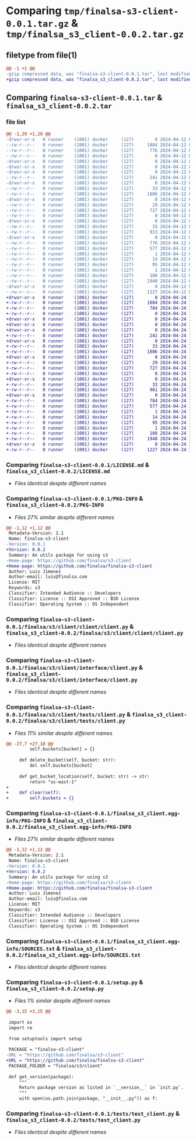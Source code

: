# Comparing `tmp/finalsa-s3-client-0.0.1.tar.gz` & `tmp/finalsa_s3_client-0.0.2.tar.gz`

## filetype from file(1)

```diff
@@ -1 +1 @@
-gzip compressed data, was "finalsa-s3-client-0.0.1.tar", last modified: Fri Apr 12 04:26:46 2024, max compression
+gzip compressed data, was "finalsa_s3_client-0.0.2.tar", last modified: Wed Apr 24 12:57:25 2024, max compression
```

## Comparing `finalsa-s3-client-0.0.1.tar` & `finalsa_s3_client-0.0.2.tar`

### file list

```diff
@@ -1,29 +1,29 @@
-drwxr-xr-x   0 runner    (1001) docker     (127)        0 2024-04-12 04:26:46.370593 finalsa-s3-client-0.0.1/
--rw-r--r--   0 runner    (1001) docker     (127)     1084 2024-04-12 04:26:38.000000 finalsa-s3-client-0.0.1/LICENSE.md
--rw-r--r--   0 runner    (1001) docker     (127)      776 2024-04-12 04:26:46.370593 finalsa-s3-client-0.0.1/PKG-INFO
--rw-r--r--   0 runner    (1001) docker     (127)        0 2024-04-12 04:26:38.000000 finalsa-s3-client-0.0.1/README.md
-drwxr-xr-x   0 runner    (1001) docker     (127)        0 2024-04-12 04:26:46.362593 finalsa-s3-client-0.0.1/finalsa/
-drwxr-xr-x   0 runner    (1001) docker     (127)        0 2024-04-12 04:26:46.362593 finalsa-s3-client-0.0.1/finalsa/s3/
-drwxr-xr-x   0 runner    (1001) docker     (127)        0 2024-04-12 04:26:46.366593 finalsa-s3-client-0.0.1/finalsa/s3/client/
--rw-r--r--   0 runner    (1001) docker     (127)      241 2024-04-12 04:26:38.000000 finalsa-s3-client-0.0.1/finalsa/s3/client/__init__.py
-drwxr-xr-x   0 runner    (1001) docker     (127)        0 2024-04-12 04:26:46.366593 finalsa-s3-client-0.0.1/finalsa/s3/client/client/
--rw-r--r--   0 runner    (1001) docker     (127)       33 2024-04-12 04:26:38.000000 finalsa-s3-client-0.0.1/finalsa/s3/client/client/__init__.py
--rw-r--r--   0 runner    (1001) docker     (127)     1806 2024-04-12 04:26:38.000000 finalsa-s3-client-0.0.1/finalsa/s3/client/client/client.py
-drwxr-xr-x   0 runner    (1001) docker     (127)        0 2024-04-12 04:26:46.366593 finalsa-s3-client-0.0.1/finalsa/s3/client/interface/
--rw-r--r--   0 runner    (1001) docker     (127)       29 2024-04-12 04:26:38.000000 finalsa-s3-client-0.0.1/finalsa/s3/client/interface/__init__.py
--rw-r--r--   0 runner    (1001) docker     (127)      727 2024-04-12 04:26:38.000000 finalsa-s3-client-0.0.1/finalsa/s3/client/interface/client.py
--rw-r--r--   0 runner    (1001) docker     (127)        0 2024-04-12 04:26:38.000000 finalsa-s3-client-0.0.1/finalsa/s3/client/py.typed
-drwxr-xr-x   0 runner    (1001) docker     (127)        0 2024-04-12 04:26:46.366593 finalsa-s3-client-0.0.1/finalsa/s3/client/tests/
--rw-r--r--   0 runner    (1001) docker     (127)       33 2024-04-12 04:26:38.000000 finalsa-s3-client-0.0.1/finalsa/s3/client/tests/__init__.py
--rw-r--r--   0 runner    (1001) docker     (127)      913 2024-04-12 04:26:38.000000 finalsa-s3-client-0.0.1/finalsa/s3/client/tests/client.py
-drwxr-xr-x   0 runner    (1001) docker     (127)        0 2024-04-12 04:26:46.370593 finalsa-s3-client-0.0.1/finalsa_s3_client.egg-info/
--rw-r--r--   0 runner    (1001) docker     (127)      776 2024-04-12 04:26:46.000000 finalsa-s3-client-0.0.1/finalsa_s3_client.egg-info/PKG-INFO
--rw-r--r--   0 runner    (1001) docker     (127)      577 2024-04-12 04:26:46.000000 finalsa-s3-client-0.0.1/finalsa_s3_client.egg-info/SOURCES.txt
--rw-r--r--   0 runner    (1001) docker     (127)        1 2024-04-12 04:26:46.000000 finalsa-s3-client-0.0.1/finalsa_s3_client.egg-info/dependency_links.txt
--rw-r--r--   0 runner    (1001) docker     (127)       14 2024-04-12 04:26:46.000000 finalsa-s3-client-0.0.1/finalsa_s3_client.egg-info/requires.txt
--rw-r--r--   0 runner    (1001) docker     (127)       95 2024-04-12 04:26:46.000000 finalsa-s3-client-0.0.1/finalsa_s3_client.egg-info/top_level.txt
--rw-r--r--   0 runner    (1001) docker     (127)        1 2024-04-12 04:26:46.000000 finalsa-s3-client-0.0.1/finalsa_s3_client.egg-info/zip-safe
--rw-r--r--   0 runner    (1001) docker     (127)      108 2024-04-12 04:26:46.370593 finalsa-s3-client-0.0.1/setup.cfg
--rw-r--r--   0 runner    (1001) docker     (127)     1940 2024-04-12 04:26:38.000000 finalsa-s3-client-0.0.1/setup.py
-drwxr-xr-x   0 runner    (1001) docker     (127)        0 2024-04-12 04:26:46.370593 finalsa-s3-client-0.0.1/tests/
--rw-r--r--   0 runner    (1001) docker     (127)     1227 2024-04-12 04:26:38.000000 finalsa-s3-client-0.0.1/tests/test_client.py
+drwxr-xr-x   0 runner    (1001) docker     (127)        0 2024-04-24 12:57:25.235166 finalsa_s3_client-0.0.2/
+-rw-r--r--   0 runner    (1001) docker     (127)     1084 2024-04-24 12:57:15.000000 finalsa_s3_client-0.0.2/LICENSE.md
+-rw-r--r--   0 runner    (1001) docker     (127)      784 2024-04-24 12:57:25.235166 finalsa_s3_client-0.0.2/PKG-INFO
+-rw-r--r--   0 runner    (1001) docker     (127)        0 2024-04-24 12:57:15.000000 finalsa_s3_client-0.0.2/README.md
+drwxr-xr-x   0 runner    (1001) docker     (127)        0 2024-04-24 12:57:25.227166 finalsa_s3_client-0.0.2/finalsa/
+drwxr-xr-x   0 runner    (1001) docker     (127)        0 2024-04-24 12:57:25.227166 finalsa_s3_client-0.0.2/finalsa/s3/
+drwxr-xr-x   0 runner    (1001) docker     (127)        0 2024-04-24 12:57:25.231166 finalsa_s3_client-0.0.2/finalsa/s3/client/
+-rw-r--r--   0 runner    (1001) docker     (127)      241 2024-04-24 12:57:15.000000 finalsa_s3_client-0.0.2/finalsa/s3/client/__init__.py
+drwxr-xr-x   0 runner    (1001) docker     (127)        0 2024-04-24 12:57:25.231166 finalsa_s3_client-0.0.2/finalsa/s3/client/client/
+-rw-r--r--   0 runner    (1001) docker     (127)       33 2024-04-24 12:57:15.000000 finalsa_s3_client-0.0.2/finalsa/s3/client/client/__init__.py
+-rw-r--r--   0 runner    (1001) docker     (127)     1806 2024-04-24 12:57:15.000000 finalsa_s3_client-0.0.2/finalsa/s3/client/client/client.py
+drwxr-xr-x   0 runner    (1001) docker     (127)        0 2024-04-24 12:57:25.231166 finalsa_s3_client-0.0.2/finalsa/s3/client/interface/
+-rw-r--r--   0 runner    (1001) docker     (127)       29 2024-04-24 12:57:15.000000 finalsa_s3_client-0.0.2/finalsa/s3/client/interface/__init__.py
+-rw-r--r--   0 runner    (1001) docker     (127)      727 2024-04-24 12:57:15.000000 finalsa_s3_client-0.0.2/finalsa/s3/client/interface/client.py
+-rw-r--r--   0 runner    (1001) docker     (127)        0 2024-04-24 12:57:15.000000 finalsa_s3_client-0.0.2/finalsa/s3/client/py.typed
+drwxr-xr-x   0 runner    (1001) docker     (127)        0 2024-04-24 12:57:25.231166 finalsa_s3_client-0.0.2/finalsa/s3/client/tests/
+-rw-r--r--   0 runner    (1001) docker     (127)       33 2024-04-24 12:57:15.000000 finalsa_s3_client-0.0.2/finalsa/s3/client/tests/__init__.py
+-rw-r--r--   0 runner    (1001) docker     (127)      961 2024-04-24 12:57:15.000000 finalsa_s3_client-0.0.2/finalsa/s3/client/tests/client.py
+drwxr-xr-x   0 runner    (1001) docker     (127)        0 2024-04-24 12:57:25.231166 finalsa_s3_client-0.0.2/finalsa_s3_client.egg-info/
+-rw-r--r--   0 runner    (1001) docker     (127)      784 2024-04-24 12:57:25.000000 finalsa_s3_client-0.0.2/finalsa_s3_client.egg-info/PKG-INFO
+-rw-r--r--   0 runner    (1001) docker     (127)      577 2024-04-24 12:57:25.000000 finalsa_s3_client-0.0.2/finalsa_s3_client.egg-info/SOURCES.txt
+-rw-r--r--   0 runner    (1001) docker     (127)        1 2024-04-24 12:57:25.000000 finalsa_s3_client-0.0.2/finalsa_s3_client.egg-info/dependency_links.txt
+-rw-r--r--   0 runner    (1001) docker     (127)       14 2024-04-24 12:57:25.000000 finalsa_s3_client-0.0.2/finalsa_s3_client.egg-info/requires.txt
+-rw-r--r--   0 runner    (1001) docker     (127)       95 2024-04-24 12:57:25.000000 finalsa_s3_client-0.0.2/finalsa_s3_client.egg-info/top_level.txt
+-rw-r--r--   0 runner    (1001) docker     (127)        1 2024-04-24 12:57:25.000000 finalsa_s3_client-0.0.2/finalsa_s3_client.egg-info/zip-safe
+-rw-r--r--   0 runner    (1001) docker     (127)      108 2024-04-24 12:57:25.235166 finalsa_s3_client-0.0.2/setup.cfg
+-rw-r--r--   0 runner    (1001) docker     (127)     1948 2024-04-24 12:57:15.000000 finalsa_s3_client-0.0.2/setup.py
+drwxr-xr-x   0 runner    (1001) docker     (127)        0 2024-04-24 12:57:25.231166 finalsa_s3_client-0.0.2/tests/
+-rw-r--r--   0 runner    (1001) docker     (127)     1227 2024-04-24 12:57:15.000000 finalsa_s3_client-0.0.2/tests/test_client.py
```

### Comparing `finalsa-s3-client-0.0.1/LICENSE.md` & `finalsa_s3_client-0.0.2/LICENSE.md`

 * *Files identical despite different names*

### Comparing `finalsa-s3-client-0.0.1/PKG-INFO` & `finalsa_s3_client-0.0.2/PKG-INFO`

 * *Files 27% similar despite different names*

```diff
@@ -1,12 +1,12 @@
 Metadata-Version: 2.1
 Name: finalsa-s3-client
-Version: 0.0.1
+Version: 0.0.2
 Summary: An utils package for using s3
-Home-page: https://github.com/finalsa/s3-client
+Home-page: https://github.com/finalsa/finalsa-s3-client
 Author: Luis Jimenez
 Author-email: luis@finalsa.com
 License: MIT
 Keywords: s3
 Classifier: Intended Audience :: Developers
 Classifier: License :: OSI Approved :: BSD License
 Classifier: Operating System :: OS Independent
```

### Comparing `finalsa-s3-client-0.0.1/finalsa/s3/client/client/client.py` & `finalsa_s3_client-0.0.2/finalsa/s3/client/client/client.py`

 * *Files identical despite different names*

### Comparing `finalsa-s3-client-0.0.1/finalsa/s3/client/interface/client.py` & `finalsa_s3_client-0.0.2/finalsa/s3/client/interface/client.py`

 * *Files identical despite different names*

### Comparing `finalsa-s3-client-0.0.1/finalsa/s3/client/tests/client.py` & `finalsa_s3_client-0.0.2/finalsa/s3/client/tests/client.py`

 * *Files 11% similar despite different names*

```diff
@@ -27,7 +27,10 @@
         self.buckets[bucket] = {}
 
     def delete_bucket(self, bucket: str):
         del self.buckets[bucket]
 
     def get_bucket_location(self, bucket: str) -> str:
         return "us-east-1"
+
+    def clear(self):
+        self.buckets = {}
```

### Comparing `finalsa-s3-client-0.0.1/finalsa_s3_client.egg-info/PKG-INFO` & `finalsa_s3_client-0.0.2/finalsa_s3_client.egg-info/PKG-INFO`

 * *Files 27% similar despite different names*

```diff
@@ -1,12 +1,12 @@
 Metadata-Version: 2.1
 Name: finalsa-s3-client
-Version: 0.0.1
+Version: 0.0.2
 Summary: An utils package for using s3
-Home-page: https://github.com/finalsa/s3-client
+Home-page: https://github.com/finalsa/finalsa-s3-client
 Author: Luis Jimenez
 Author-email: luis@finalsa.com
 License: MIT
 Keywords: s3
 Classifier: Intended Audience :: Developers
 Classifier: License :: OSI Approved :: BSD License
 Classifier: Operating System :: OS Independent
```

### Comparing `finalsa-s3-client-0.0.1/finalsa_s3_client.egg-info/SOURCES.txt` & `finalsa_s3_client-0.0.2/finalsa_s3_client.egg-info/SOURCES.txt`

 * *Files identical despite different names*

### Comparing `finalsa-s3-client-0.0.1/setup.py` & `finalsa_s3_client-0.0.2/setup.py`

 * *Files 1% similar despite different names*

```diff
@@ -3,15 +3,15 @@
 
 import os
 import re
 
 from setuptools import setup
 
 PACKAGE = "finalsa-s3-client"
-URL = "https://github.com/finalsa/s3-client"
+URL = "https://github.com/finalsa/finalsa-s3-client"
 PACKAGE_FOLDER = "finalsa/s3/client"
 
 def get_version(package):
     """
     Return package version as listed in `__version__` in `init.py`.
     """
     with open(os.path.join(package, "__init__.py")) as f:
```

### Comparing `finalsa-s3-client-0.0.1/tests/test_client.py` & `finalsa_s3_client-0.0.2/tests/test_client.py`

 * *Files identical despite different names*

